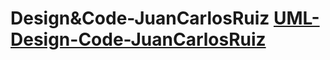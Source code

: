 # Design&Code-JuanCarlosRuiz [UML-Design-Code-JuanCarlosRuiz](https://user-images.githubusercontent.com/115471277/234350507-82fbadad-60ea-4885-a29e-cff7ae4077e6.png)

